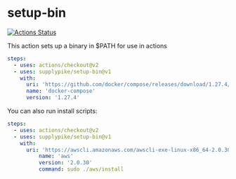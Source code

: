 # setup-bin

[![Actions Status](https://github.com/supplypike/setup-bin/workflows/build-test/badge.svg)](https://github.com/supplypike/setup-bin/actions)

This action sets up a binary in \$PATH for use in actions

```yaml
steps:
  - uses: actions/checkout@v2
  - uses: supplypike/setup-bin@v1
    with:
      uri: 'https://github.com/docker/compose/releases/download/1.27.4/docker-compose-Linux-x86_64'
      name: 'docker-compose'
      version: '1.27.4'
```

You can also run install scripts:

```yaml
steps:
  - uses: actions/checkout@v2
  - uses: supplypike/setup-bin@v1
    with:
      uri: 'https://awscli.amazonaws.com/awscli-exe-linux-x86_64-2.0.30.zip'
          name: 'aws'
          version: '2.0.30'
          command: sudo ./aws/install
```
